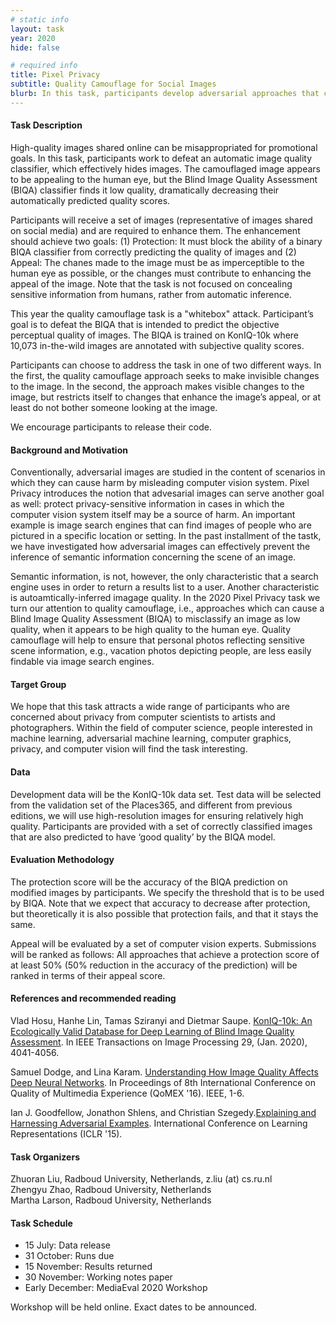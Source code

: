 ```yaml
---
# static info
layout: task
year: 2020
hide: false

# required info
title: Pixel Privacy
subtitle: Quality Camouflage for Social Images
blurb: In this task, participants develop adversarial approaches that camouflage the quality of images. A camouflaged image appears to be unchanged, or even enhanced, to the human eye. At the same time, the image will fool a Blind Image Quality Assessment algorithm into predicting that its quality is low. Quality camouflage will help to ensure that personal photos, e.g., vacation photos depicting people, are less easily findable via image search engines.
---
```


<!-- # please respect the structure below-->


#### Task Description
High-quality images shared online can be misappropriated for promotional goals. In this task, participants work to defeat an automatic image quality classifier, which effectively hides images.
The camouflaged image appears to be appealing to the human eye, but the Blind Image Quality Assessment (BIQA) classifier finds it low quality, dramatically decreasing their automatically predicted quality scores.

Participants will receive a set of images (representative of images shared on social media) and are required to enhance them. The enhancement should achieve two goals: (1) Protection: It must block the ability of a binary BIQA classifier from correctly predicting the quality of images and (2) Appeal: The chanes made to the image must be as imperceptible to the human eye as possible, or the changes must contribute to enhancing the appeal of the image.
Note that the task is not focused on concealing sensitive information from humans, rather from automatic inference. 

This year the quality camouflage task is a "whitebox" attack. Participant’s goal is to defeat the BIQA that is intended to predict the objective perceptual quality of images. The BIQA is trained on KonIQ-10k where 10,073 in-the-wild images are annotated with subjective quality scores. 

Participants can choose to address the task in one of two different ways. In the first, the quality camouflage approach seeks to make invisible changes to the image. In the second, the approach makes visible changes to the image, but restricts itself to changes that enhance the image’s appeal, or at least do not bother someone looking at the image.

We encourage participants to release their code. 

#### Background and Motivation
Conventionally, adversarial images are studied in the content of scenarios in which they can cause harm by misleading computer vision system. Pixel Privacy introduces the notion that advesarial images can serve another goal as well: protect privacy-sensitive information in cases in which the computer vision system itself may be a source of harm. An important example is image search engines that can find images of people who are pictured in a specific location or setting. In the past installment of the tastk, we have investigated how adversarial images can effectively prevent the inference of semantic information concerning the scene of an image.

Semantic information, is not, however, the only characteristic that a search engine uses in order to return a results list to a user. Another characteristic is autoamtically-inferred imagage quality. In the 2020 Pixel Privacy task we turn our attention to quality camouflage, i.e., approaches which can cause a Blind Image Quality Assessment (BIQA) to misclassify an image as low quality, when it appears to be high quality to the human eye. Quality camouflage will help to ensure that personal photos reflecting sensitive scene information, e.g., vacation photos depicting people, are less easily findable via image search engines. 

<!--#### Motivation and Background-->
#### Target Group
We hope that this task attracts a wide range of participants who are concerned about privacy from computer scientists to artists and photographers. Within the field of computer science, people interested in machine learning, adversarial machine learning, computer graphics, privacy, and computer vision will find the task interesting.

#### Data
Development data will be the KonIQ-10k data set. Test data will be selected from the validation set of the Places365, and different from previous editions, we will use high-resolution images for ensuring relatively high quality. Participants are provided with a set of correctly classified images that are also predicted to have ‘good quality’ by the BIQA model. 

#### Evaluation Methodology
The protection score will be the accuracy of the BIQA prediction on modified images by participants. We specify the threshold that is to be used by BIQA. Note that we expect that accuracy to decrease after protection, but theoretically it is also possible that protection fails, and that it stays the same. 

Appeal will be evaluated by a set of computer vision experts. Submissions will be ranked as follows: All approaches that achieve a protection score of at least 50% (50% reduction in the accuracy of the prediction) will be ranked in terms of their appeal score.

#### References and recommended reading
<!-- # Please use the ACM format for references https://www.acm.org/publications/authors/reference-formatting (but no DOI needed)-->
<!-- # The paper title should be a hyperlink leading to the paper online-->
Vlad Hosu, Hanhe Lin, Tamas Sziranyi and Dietmar Saupe. [KonIQ-10k: An Ecologically Valid Database for Deep Learning of Blind Image Quality Assessment](https://ieeexplore.ieee.org/document/8968750). In IEEE Transactions on Image Processing 29, (Jan. 2020), 4041-4056.

Samuel Dodge, and Lina Karam. [Understanding How Image Quality Affects Deep Neural Networks](https://ieeexplore.ieee.org/document/7498955). In Proceedings of 8th International Conference on Quality of Multimedia Experience (QoMEX '16). IEEE, 1-6.

Ian J. Goodfellow, Jonathon Shlens, and Christian Szegedy.[Explaining and Harnessing Adversarial Examples](https://arxiv.org/abs/1412.6572). International Conference on Learning Representations (ICLR '15).

<!-- # add a note to check out Pixel Privacy in past proceedings; also think about some other references-->

#### Task Organizers
<!-- # add the email address of the contact organizer-->
<p>Zhuoran Liu, Radboud University, Netherlands, z.liu (at) cs.ru.nl<br />
Zhengyu Zhao, Radboud University, Netherlands<br />
Martha Larson, Radboud University, Netherlands</p>



<!--#### Task Auxiliaries-->
<!-- # if there are people helping with the task, but are not bearing the main responsibility for the task, they are auxiliaries. Please delete this heading if you have no auxiliaries-->

#### Task Schedule
* 15 July: Data release <!-- # Replace XX with your date. Latest possible is 31 July-->
* 31 October: Runs due <!-- # Replace XX with your date. Latest possible is 31 October-->
* 15 November: Results returned  <!-- Fixed. Please do not change-->
* 30 November: Working notes paper  <!-- Fixed. Please do not change-->
* Early December: MediaEval 2020 Workshop <!-- Fixed. Please do not change-->

Workshop will be held online. Exact dates to be announced.
